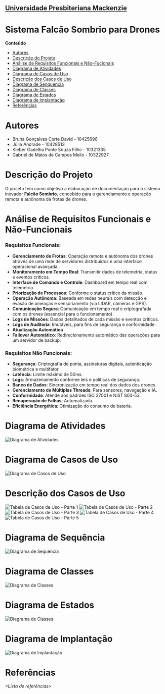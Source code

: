 <h2><a href= "https://www.mackenzie.br">Universidade Presbiteriana Mackenzie</a></h2>

# Sistema Falcão Sombrio para Drones

**Conteúdo**

- [Autores](#nome-alunos)
- [Descrição do Projeto](#introdução-do-projeto)
- [Análise de Requisitos Funcionais e Não-Fucionais](#descrição-dos-requisitos)
- [Diagrama de Atividades](#diagrama-de-atividades) 
- [Diagrama de Casos de Uso](#diagrama-de-comportamento-atores)
- [Descrição dos Casos de Uso](#descrição-das-funcões)
- [Diagrama de Senquencia](#diagrama-de-ordem-interações)
- [Diagrama de Classes](#diagrama-orientado-objetos)
- [Diagrama de Estados](#diagrama-estrutura-componente)
- [Diagrama de Implantação](#diagrama-de-hardware-software)
- [Referências](#referências)

# Autores

* Bruna Gonçalves Corte David - 10425696  
* Júlia Andrade - 10428513  
* Kleber Gadelha Ponte Souza Filho - 10321335  
* Gabriel de Matos de Campos Mello - 10322927  

# Descrição do Projeto

O projeto tem como objetivo a elaboração de documentação para o sistema inovador **Falcão Sombrio**, concebido para o gerenciamento e operação remota e autônoma de frotas de drones.

# Análise de Requisitos Funcionais e Não-Funcionais

### Requisitos Funcionais:
- **Gerenciamento de Frotas**: Operação remota e autônoma dos drones através de uma rede de servidores distribuídos e uma interface operacional avançada.  
- **Monitoramento em Tempo Real**: Transmitir dados de telemetria, status e eventos críticos.  
- **Interface de Comando e Controle**: Dashboard em tempo real com telemetria.  
- **Priorização de Processos**: Conforme o status crítico da missão.  
- **Operação Autônoma**: Baseada em redes neurais com detecção e evasão de ameaças e sensoriamento (via LIDAR, câmeras e GPS).  
- **Comunicação Segura**: Comunicação em tempo real e criptografada com os drones (essencial para o funcionamento).  
- **Logs de Missões**: Dados detalhados de cada missão e eventos críticos.  
- **Logs de Auditoria**: Imutáveis, para fins de segurança e conformidade.  
- **Atualização Automática**  
- **Failover Automático**: Redirecionamento automático das operações para um servidor de backup.  

### Requisitos Não Funcionais:
- **Segurança**: Criptografia de ponta, assinaturas digitais, autenticação biométrica e multifator.  
- **Latência**: Limite máximo de 50ms.  
- **Logs**: Armazenamento conforme leis e políticas de segurança.  
- **Banco de Dados**: Sincronização em tempo real dos dados dos drones.  
- **Gerenciamento de Múltiplas Threads**: Para sensores, navegação e IA.  
- **Conformidade**: Atende aos padrões ISO 27001 e NIST 800-53.  
- **Recuperação de Falhas**: Automatizada.  
- **Eficiência Energética**: Otimização do consumo de bateria.  

# Diagrama de Atividades

![Diagrama de Atividades](imagens/diagramaDeAtividades.jpg)

# Diagrama de Casos de Uso

![Diagrama de Casos de Uso](imagens/casosDeUso.jpg)

# Descrição dos Casos de Uso

![Tabela de Casos de Uso - Parte 1](imagens/tabelas/tabela1.jpg)
![Tabela de Casos de Uso - Parte 2](imagens/tabelas/tabela2.jpg)
![Tabela de Casos de Uso - Parte 3](imagens/tabelas/tabela3.jpg)
![Tabela de Casos de Uso - Parte 4](imagens/tabelas/tabela4.jpg)
![Tabela de Casos de Uso - Parte 5](imagens/tabelas/tabela5.jpg)


# Diagrama de Sequência

![Diagrama de Sequência](imagens/Diagrama_de_Sequência.jpg)

# Diagrama de Classes

![Diagrama de Classes](imagens/Diagrama_de_Classes.jpg)

# Diagrama de Estados

![Diagrama de Classes](imagens/Diagrama_de_Estados.jpg)

# Diagrama de Implantação

![Diagrama de Implantação](imagens/Diagrama_de_Implantação.jpg)

# Referências

*<Lista de referências>*
